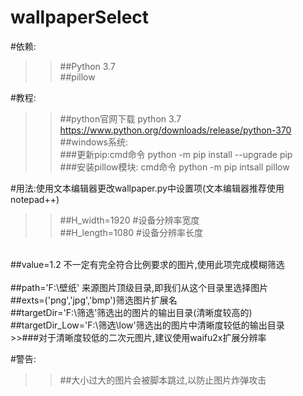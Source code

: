 # wallpaperSelect

#依赖:<br>
>>##Python 3.7<br>
  ##pillow<br>

#教程:<br>
>>##python官网下载 python 3.7  https://www.python.org/downloads/release/python-370<br>
  ##windows系统:<br>
  ###更新pip:cmd命令 python -m pip install --upgrade pip<br>
  ###安装pillow模块: cmd命令 python -m pip intsall pillow<br>

#用法:使用文本编辑器更改wallpaper.py中设置项(文本编辑器推荐使用notepad++)<br>
>>##H_width=1920  #设备分辨率宽度<br>
  ##H_length=1080 #设备分辨率长度<br>
  <br>
  ##value=1.2 不一定有完全符合比例要求的图片,使用此项完成模糊筛选<br>
  <br>
  ##path='F:\壁纸' 来源图片顶级目录,即我们从这个目录里选择图片<br>
  ##exts=('png','jpg','bmp')筛选图片扩展名<br>
  ##targetDir='F:\筛选'筛选出的图片的输出目录(清晰度较高的)<br>
  ##targetDir_Low='F:\筛选\low'筛选出的图片中清晰度较低的输出目录<br>
  >>###对于清晰度较低的二次元图片,建议使用waifu2x扩展分辨率<br>

#警告:<br>
>>##大小过大的图片会被脚本跳过,以防止图片炸弹攻击<br>
